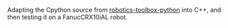 Adapting the Cpython source from [robotics-toolbox-python](https://github.com/petercorke/robotics-toolbox-python/) into C++, and then testing it on a FanucCRX10iAL robot.

